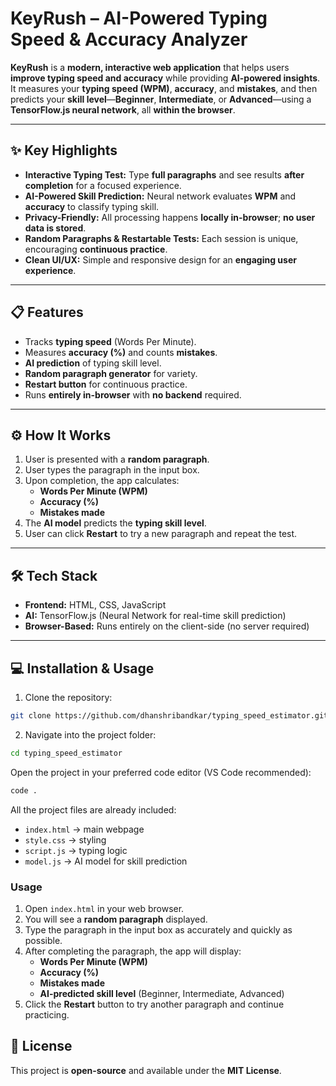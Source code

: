# **KeyRush – AI-Powered Typing Speed & Accuracy Analyzer**

**KeyRush** is a **modern, interactive web application** that helps users **improve typing speed and accuracy** while providing **AI-powered insights**. It measures your **typing speed (WPM)**, **accuracy**, and **mistakes**, and then predicts your **skill level**—**Beginner**, **Intermediate**, or **Advanced**—using a **TensorFlow.js neural network**, all **within the browser**.  

---

## **✨ Key Highlights**

- **Interactive Typing Test:** Type **full paragraphs** and see results **after completion** for a focused experience.  
- **AI-Powered Skill Prediction:** Neural network evaluates **WPM** and **accuracy** to classify typing skill.  
- **Privacy-Friendly:** All processing happens **locally in-browser**; **no user data is stored**.  
- **Random Paragraphs & Restartable Tests:** Each session is unique, encouraging **continuous practice**.  
- **Clean UI/UX:** Simple and responsive design for an **engaging user experience**.  

---

## **📋 Features**

- Tracks **typing speed** (Words Per Minute).  
- Measures **accuracy (%)** and counts **mistakes**.  
- **AI prediction** of typing skill level.  
- **Random paragraph generator** for variety.  
- **Restart button** for continuous practice.  
- Runs **entirely in-browser** with **no backend** required.  

---

## **⚙️ How It Works**

1. User is presented with a **random paragraph**.  
2. User types the paragraph in the input box.  
3. Upon completion, the app calculates:  
   - **Words Per Minute (WPM)**  
   - **Accuracy (%)**  
   - **Mistakes made**  
4. The **AI model** predicts the **typing skill level**.  
5. User can click **Restart** to try a new paragraph and repeat the test.  

---

## **🛠️ Tech Stack**

- **Frontend:** HTML, CSS, JavaScript  
- **AI:** TensorFlow.js (Neural Network for real-time skill prediction)  
- **Browser-Based:** Runs entirely on the client-side (no server required)  

---

## **💻 Installation & Usage**

1. Clone the repository:

```bash
git clone https://github.com/dhanshribandkar/typing_speed_estimator.git
```
2. Navigate into the project folder:

```bash
cd typing_speed_estimator
```
Open the project in your preferred code editor (VS Code recommended):

```bash
code .
```
All the project files are already included:

- `index.html` → main webpage
- `style.css` → styling
- `script.js` → typing logic
- `model.js` → AI model for skill prediction

### Usage

1. Open `index.html` in your web browser.  
2. You will see a **random paragraph** displayed.  
3. Type the paragraph in the input box as accurately and quickly as possible.  
4. After completing the paragraph, the app will display:  
   - **Words Per Minute (WPM)**  
   - **Accuracy (%)**  
   - **Mistakes made**  
   - **AI-predicted skill level** (Beginner, Intermediate, Advanced)  
5. Click the **Restart** button to try another paragraph and continue practicing.

## 📄 License

This project is **open-source** and available under the **MIT License**.


